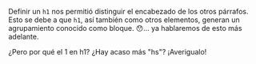 Definir un `h1` nos permitió distinguir el encabezado de los otros párrafos. Esto se debe a que `h1`, así también como otros elementos, generan un agrupamiento conocido como bloque. :hushed:... ya hablaremos de esto más adelante.

¿Pero por qué el 1 en h1? ¿Hay acaso más "hs"? ¡Averigualo!
